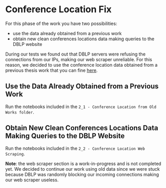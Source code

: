 # Conference Location Fix

For this phase of the work you have two possibilities:
* use the data already obtained from a previous work
* obtain new clean conferences locations data making queries to the DBLP website

During our tests we found out that DBLP servers were refusing the connections from our IPs, making our web scraper unreliable.
For this reason, we decided to use the conference location data obtained from a previous thesis work that you can fine [here](https://github.com/lbedogni/conftur).

## Use the Data Already Obtained from a Previous Work

Run the notebooks included in the ```2_1 - Conference Location from Old Works folder```.

## Obtain New Clean Conferences Locations Data Making Queries to the DBLP Website

Run the notebooks included in the ```2_2 - Conference Location Web Scraping```.

**Note**: the web scraper section is a work-in-progress and is not completed yet. We decided to continue our work using old data since we were stuck because DBLP was randomly blocking our incoming connections making our web scraper useless.